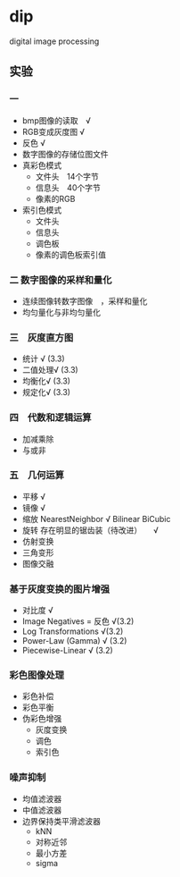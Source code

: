 # dip
digital image processing

## 实验

### 一
* bmp图像的读取　√
* RGB变成灰度图  √
* 反色    √
* 数字图像的存储位图文件
* 真彩色模式
	* 文件头　14个字节
	* 信息头　40个字节
	* 像素的RGB
* 索引色模式
	* 文件头
	* 信息头
	* 调色板
	* 像素的调色板索引值
### 二 数字图像的采样和量化
* 连续图像转数字图像　，采样和量化
* 均匀量化与非均匀量化

### 三　灰度直方图
* 统计 √ (3.3)
* 二值处理√ (3.3)
* 均衡化√ (3.3)
* 规定化√ (3.3)
### 四　代数和逻辑运算
* 加减乘除
* 与或非
### 五　几何运算
* 平移 √
* 镜像 √
* 缩放  NearestNeighbor √   Bilinear   BiCubic
* 旋转  存在明显的锯齿装（待改进）　　√
* 仿射变换
* 三角变形
* 图像交融

### 基于灰度变换的图片增强
* 对比度 √
* Image Negatives = 反色 √(3.2)
* Log Transformations √(3.2)
* Power-Law (Gamma) √ (3.2)
* Piecewise-Linear √ (3.2)
### 彩色图像处理
* 彩色补偿
* 彩色平衡
* 伪彩色增强
    * 灰度变换
    * 调色
    * 索引色
### 噪声抑制
* 均值滤波器
* 中值滤波器
* 边界保持类平滑滤波器
    * kNN
    * 对称近邻
    * 最小方差
    * sigma